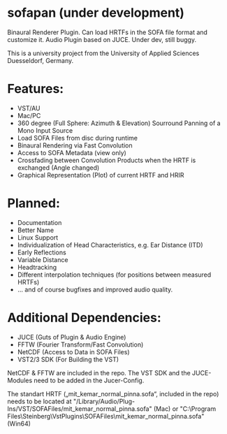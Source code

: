 # sofapan (under development)
Binaural Renderer Plugin. Can load HRTFs in the SOFA file format and customize it. Audio Plugin based on JUCE. Under dev, still buggy. 

This is a university project from the University of Applied Sciences Duesseldorf, Germany. 

# Features:
- VST/AU
- Mac/PC
- 360 degree (Full Sphere: Azimuth & Elevation) Sourround Panning of a Mono Input Source
- Load SOFA Files from disc during runtime 
- Binaural Rendering via Fast Convolution
- Access to SOFA Metadata (view only)
- Crossfading between Convolution Products when the HRTF is exchanged (Angle changed) 
- Graphical Representation (Plot) of current HRTF and HRIR 

# Planned:
- Documentation
- Better Name
- Linux Support
- Individualization of Head Characteristics, e.g. Ear Distance (ITD)
- Early Reflections 
- Variable Distance  
- Headtracking
- Different interpolation techniques (for positions between measured HRTFs) 
- … and of course bugfixes and improved audio quality.

# Additional Dependencies:
- JUCE (Guts of Plugin & Audio Engine)
- FFTW (Fourier Transform/Fast Convolution)
- NetCDF (Access to Data in SOFA Files)
- VST2/3 SDK (For Building the VST)

NetCDF & FFTW are included in the repo. The VST SDK and the JUCE-Modules need to be added in the Jucer-Config. 

The standart HRTF („mit_kemar_normal_pinna.sofa“, included in the repo) needs to be located at "/Library/Audio/Plug-Ins/VST/SOFAFiles/mit_kemar_normal_pinna.sofa" (Mac) or "C:\\Program Files\\Steinberg\\VstPlugins\\SOFAFiles\\mit_kemar_normal_pinna.sofa" (Win64)

